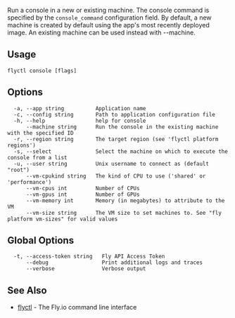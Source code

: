 Run a console in a new or existing machine. The console command is
specified by the `console_command` configuration field. By default, a
new machine is created by default using the app's most recently deployed
image. An existing machine can be used instead with --machine.

## Usage
~~~
flyctl console [flags]
~~~

## Options

~~~
  -a, --app string          Application name
  -c, --config string       Path to application configuration file
  -h, --help                help for console
      --machine string      Run the console in the existing machine with the specified ID
  -r, --region string       The target region (see 'flyctl platform regions')
  -s, --select              Select the machine on which to execute the console from a list
  -u, --user string         Unix username to connect as (default "root")
      --vm-cpukind string   The kind of CPU to use ('shared' or 'performance')
      --vm-cpus int         Number of CPUs
      --vm-gpus int         Number of GPUs
      --vm-memory int       Memory (in megabytes) to attribute to the VM
      --vm-size string      The VM size to set machines to. See "fly platform vm-sizes" for valid values
~~~

## Global Options

~~~
  -t, --access-token string   Fly API Access Token
      --debug                 Print additional logs and traces
      --verbose               Verbose output
~~~

## See Also

* [flyctl](/docs/flyctl/help/)	 - The Fly.io command line interface

